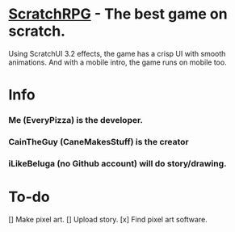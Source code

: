 # [ScratchRPG](https://scratch.mit.edu/users/ScratchRPG_real/) - The best game on scratch. 
Using ScratchUI 3.2 effects, the game has a crisp UI with smooth animations.
And with a mobile intro, the game runs on mobile too.
# Info
### Me (EveryPizza) is the developer.
### CainTheGuy (CaneMakesStuff) is the creator
### iLikeBeluga (no Github account) will do story/drawing.
# To-do
[] Make pixel art.
[] Upload story.
[x] Find pixel art software.
